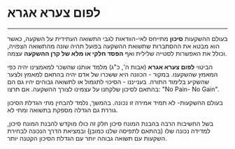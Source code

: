 
# לפום צערא אגרא
---

בעולם ההשקעות **סיכון** מתייחס לאי-הוודאות לגבי התשואה העתידית על השקעה, כאשר הוא מבטא את ההסתברות שתשואת ההשקעה בפועל תהיה שונה מהתשואה הצפויה, וכולל את האפשרות לסטייה שלילית ואף **הפסד חלקי או מלא של קרן ההשקעה** עצמה. 

הביטוי **לפום צערא אגרא**  (אבות ה', כ"ג) מלמד אותנו שהשכר למאמצינו יהיה כפי המאמץ שהשקענו. במקור - הכוונה היא  ששכרו של אדם יהיה בהתאם למאמץ ולצער שהשקיע בלימוד התורה. בענייננו - הסיכוי לתגמול או לתשואה גבוהים יהיו גם הם בהתאם לסיכון שלקחנו על עצמינו לצורך ההשקעה. אם תרצו: "No Pain- No Gain".

בעולם ההשקעות- לא תמיד אמירה זו נכונה. בהמשך, נלמד להבחין מתי הגדלת הסיכון גוררת גם הגדלה מספקת בתשואה ומתי לא. 

בשל החשיבות הרבה בהבנת המונח סיכון חלק זה כולו מוקדש להבנת המונח סיכון, למדידה נכונה שלו (בהתאם לתפיסה שלנו כמובן) ובמציאת הדרך הנכונה לבחירת השקעות עם תשואה גבוהה יותר עם הגדלת הסיכון הקטנה יותר.


 
